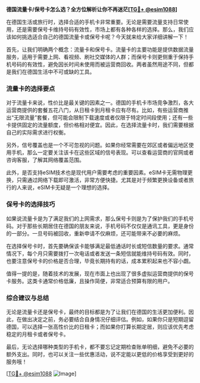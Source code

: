 **德国流量卡/保号卡怎么选？全方位解析让你不再迷茫[[TG💪+ @esim1088](https://t.me/s/esim1088)]**

在德国生活或旅行时，选择合适的手机卡非常重要。无论是需要流量支持日常使用，还是需要保号卡维持号码有效性，市场上都有各种各样的选择。那么，我们应该如何挑选适合自己的德国流量卡或保号卡呢？今天就来给大家详细讲解一下！

首先，让我们明确两个概念：流量卡和保号卡。流量卡的主要功能是提供数据流量服务，适用于需要上网、看视频、刷社交媒体的人群；而保号卡则更侧重于保持手机号码的有效性，避免因长时间未使用而被运营商回收。两者虽然用途不同，但都是我们在德国生活中不可或缺的工具。

### **流量卡的选择要点**

对于流量卡来说，性价比是最关键的因素之一。德国的手机卡市场竞争激烈，各大运营商提供的套餐五花八门，从日租卡到月租卡应有尽有。比如，有些运营商推出“无限流量”套餐，但可能会限制下载速度或者仅限于特定时间段使用；还有一些卡提供固定的流量额度，但价格相对便宜。因此，在选择流量卡时，我们需要根据自己的实际需求进行权衡。

另外，信号覆盖也是一个不可忽视的问题。如果你经常需要在郊区或者偏远地区使用手机，那么一定要关注该卡在这些区域的信号表现。可以查看运营商的官网或者咨询客服，了解其网络覆盖范围。

此外，是否支持eSIM技术也是现代用户需要考虑的重要因素。eSIM卡无需物理更换，只需通过网络下载即可激活，非常方便快捷。尤其是对于频繁更换设备或者旅行的人来说，eSIM卡无疑是一个理想的选择。

### **保号卡的选择技巧**

如果说流量卡是为了满足我们的上网需求，那么保号卡则是为了保护我们的手机号码。对于那些长期居住在德国的朋友来说，手机号码不仅仅是通讯工具，更是身份的一部分。一旦号码被回收，重新申请不仅麻烦，还可能带来不必要的麻烦。

在选择保号卡时，首先要确保该卡能够满足最低通话时长或短信数量的要求。通常情况下，每个月只需要拨打一次电话或者发送一条短信就能维持号码有效。同时，也要注意保号卡的价格是否合理，毕竟长期持有的话，成本累积起来也不容小觑。

值得一提的是，随着技术的发展，现在市面上也出现了很多虚拟运营商提供的保号卡服务。这类卡通常价格低廉，且操作简便，非常适合预算有限的用户。

### **综合建议与总结**

无论是流量卡还是保号卡，最终的目标都是为了让我们在德国的生活更加便利。因此，在做出决定之前，务必要结合自身情况仔细评估。例如，如果你只是短期逗留德国，可以选择一张高性价比的日租卡；而如果你打算长期定居，则应该优先考虑稳定的月租卡或者保号卡。

最后，无论选择哪种类型的手机卡，都不要忘记定期检查账单明细，避免不必要的额外支出。同时，也可以关注一些优惠活动，说不定能以更低的价格享受到更好的服务哦！

[[TG💪+ @esim1088](https://t.me/s/esim1088) ![Image](https://i.postimg.cc/4NQfJmqS/Snipaste-2025-05-13-00-14-12.png)]